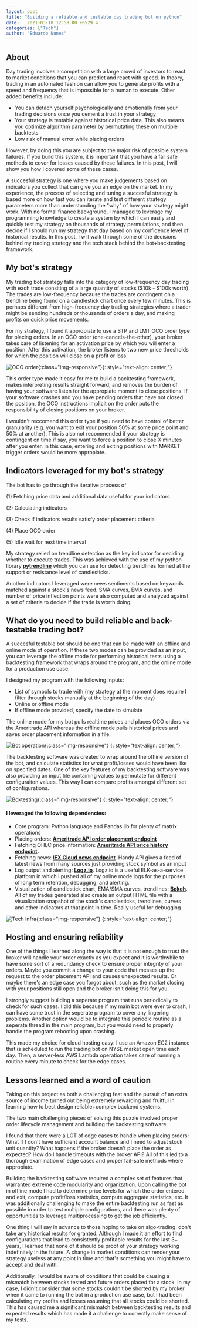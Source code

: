 ```yaml
---
layout: post
title: "Building a reliable and testable day trading bot on python"
date:   2021-03-18 12:58:00 +0529.4
categories: ["Tech"]
author: "Eduardo Nunez"
---
```


## About

Day trading involves a competition with a large crowd of investors to react to market conditions that you can predict and react with speed. In theory, trading in an automated fashion can allow you to generate profits with a speed and frequency that is impossible for a human to execute. Other added benefits include:

- You can detach yourself psychologically and emotionally from your trading decisions once you cement a trust in your strategy
- Your strategy is testable against historical price data. This also means you optimize algorithm parameter by permutating these on multiple backtests
- Low risk of manual error while placing orders

However, by doing this you are subject to the major risk of possible system failures. If you build this system, it is important that you have a fail safe methods to cover for losses caused by these failures. In this post, I will show you how I covered some of these cases.

A succesful strategy is one where you make judgements based on indicators you collect that can give you an edge on the market. In my experience, the process of selecting and tuning a succesful strategy is based more on how fast you can iterate and test different strategy parameters more than understanding the "why" of how your strategy might work. With no formal finance background, I managed to leverage my programming knowledge to create a system by which I can easily and quickly test my strategy on thousands of strategy permulations, and then decide if I should run my strategy that day based on my confidence level of historical results. In this post, I will walk through some of the decisions behind my trading strategy and the tech stack behind the bot+backtesting framework.

## My bot's strategy

My trading bot strategy falls into the category of low-frequency day trading with each trade consiting of a large quantity of stocks ($10k - $100k worth). The trades are low-frequency because the trades are contingent on a trendline being found on a candlestick chart once every few minutes. This is perhaps different from high-frequency day trading strategies where a trader might be sending hundreds or thousands of orders a day, and making profits on quick price movements.

For my strategy, I found it appropiate to use a STP and LMT OCO order type for placing orders. In an OCO order (one-cancels-the-other), your broker takes care of listening for an activation price by which you will enter a position. After this activation, the broker listens to two new price thresholds for which the position will close on a profit or loss.

![OCO order](/posts-photos/ALGOTRADING/oco.png){:class="img-responsive"}{: style="text-align: center;"}

This order type made it easy for me to build a backtesting framework, makes interpreting results straight forward, and removes the burden of having your software listen for the appropiate moment to close positions. If your software crashes and you have pending orders that have not closed the position, the OCO instructions implicit on the order puts the responsibility of closing positions on your broker.

I wouldn't reccomend this order type if you need to have control of better granularity (e.g. you want to exit your position 50% at some price point and 50% at another). This is also not recommended if your strategy is contingent on time if say, you want to force a position to close X minutes after you enter. in this case, entering and exiting positions with MARKET trigger orders would be more appropiate.


## Indicators leveraged for my bot's strategy

The bot has to go through the iterative process of

(1) Fetching price data and additional data useful for your indicators

(2) Calculating indicators

(3) Check if indicators results satisfy order placement criteria

(4) Place OCO order

(5) Idle wait for next time interval

My strategy relied on trendline detection as the key indicator for deciding whether to execute trades. This was achieved with the use of my python library <b>[pytrendline](https://github.com/ednunezg/pytrendline)</b> which you can use for detecting trendlines formed at the support or resistance level of candlesticks.

Another indicators I leveraged were news sentiments based on keywords matched against a stock's news feed. SMA curves, EMA curves, and number of price inflection points were also computed and analyzed against a set of criteria to decide if the trade is worth doing.
## What do you need to build reliable and back-testable trading bot?

A succesful testable bot should be one that can be made with an offline and online mode of operation. If these two modes can be provided as an input, you can leverage the offline mode for performing historical tests using a backtesting framework that wraps around the program, and the online mode for a production use case.

I designed my program with the following inputs:
  * List of symbols to trade with (my strategy at the moment does require I filter through stocks manually at the beginning of the day)
  * Online or offline mode
  * If offline mode provided, specify the date to simulate 

The online mode for my bot pulls realtime prices and places OCO orders via the Ameritrade API whereas the offline mode pulls historical prices and saves order placement information in a file.

![Bot operation](/posts-photos/ALGOTRADING/tech-arch.png){:class="img-responsive"}
{: style="text-align: center;"}

The backtesting software was created to wrap around the offline version of the bot, and calculate statistics for what profit/losses would have been like on specified dates. One of the key features of my backtesting software was also providing an input file containing values to permutate for different configuraiton values. This way I can compare profits amongst different set of configurations.

![Bcktesting](/posts-photos/ALGOTRADING/backtesting.png){:class="img-responsive"}
{: style="text-align: center;"}

#### I leveraged the following dependencies:

* Core program: Python language and Pandas lib for plenty of matrix operations
* Placing orders: <b>[Ameritrade API order placement endpoint](https://developer.tdameritrade.com/apis) </b>
* Fetching OHLC price information: <b>[Ameritrade API price history endpoint](https://developer.tdameritrade.com/apis).</b>
* Fetching news: <b>[IEX Cloud news endpoint](https://iexcloud.io/docs/api/#news)</b>. Handy API gives a feed of latest news from many sources just providing stock symbol as an input
* Log output and alerting: <b>[Logz.io](https://logz.io/)</b>. Logz.io is a useful ELK-as-a-service platform in which I pushed all of my online mode logs for the purposes of long term retention, debugging, and alerting.
* Visualization of candlestick chart, EMA/SMA curves, trendlines: <b>[Bokeh](https://bokeh.org/)</b>. All of my trades generated also create an output HTML file with a visualization snapshot of the stock's candlesticks, trendlines, curves and other indicators at that point in time. Really useful for debugging

![Tech infra](/posts-photos/ALGOTRADING/tech-dependencies.png){:class="img-responsive"}
{: style="text-align: center;"}

## Hosting and ensuring reliability

One of the things I learned along the way is that it is not enough to trust the broker will handle your order exactly as you expect and it is worthwhile to have some sort of a redundancy check to ensure proper integrity of your orders. Maybe you commit a change to your code that messes up the request to the order placement API and causes unexpected results. Or maybe there's an edge case you forgot about, such as the market closing with your positions still open and the broker isn't doing this for you.

I strongly suggest building a seperate program that runs periodically to check for such cases. I did this because if my main bot were ever to crash, I can have some trust in the seperate program to cover any lingering problems. Another option would be to integrate this periodic routine as a seperate thread in the main program, but you would need to properly handle the program rebooting upon crashing.

This made my choice for cloud hosting easy: I use an Amazon EC2 instance that is scheduled to run the trading bot on NYSE market open time each day. Then, a server-less AWS Lambda operation takes care of running a routine every minute to check for the edge cases.

## Lessons learned and a word of caution

Taking on this project as both a challenging feat and the pursuit of an extra source of income turned out being extremely rewarding and fruitful in learning how to best design reliable+complex backend systems.

The two main challenging pieces of solving this puzzle involved proper order lifecycle management and building the backtesting software.

I found that there were a LOT of edge cases to handle when placing orders: What if I don't have sufficient account balance and I need to adjust stock unit quantity? What happens if the broker doesn't place the order as expected? How do I handle timeouts with the broker API? All of this led to a thorough examination of edge cases and proper fail-safe methods where appropiate.

Building the backtesting software required a complex set of features that warranted extreme code modularity and organization. Upon calling the bot in offline mode I had to determine price levels for which the order entered and exit, compute profit/loss statistics, compute aggregate statistics, etc. It was additionally challenging to make the entire backtesting run as fast as possible in order to test multiple configurations, and there was plenty of opportunities to leverage multiprocessing to get the job efficiently.

One thing I will say in advance to those hoping to take on algo-trading: don't take any historical results for granted. Although I made it an effort to find configurations that lead to consistently profitable results for the last 3+ years, I learned that none of it should be proof of your strategy working indefinitely in the future. A change in market conditions can render your strategy useless at any point in time and that's something you might have to accept and deal with.

Additionally, I would be aware of conditions that could be causing a mismatch between stocks tested and future orders placed for a stock. In my case, I didn't consider that some stocks couldn't be shorted by my broker when it came to running the bot in a production use case, but I had been calculating my profits and losses assuming that all stocks could be shorted. This has caused me a significant mismatch between backtesting results and expected results which has made it a challenge to correctly make sense of my tests.